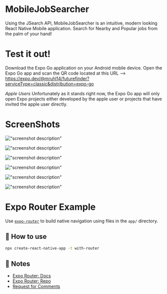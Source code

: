 # MobileJobSearcher

Using the JSearch API, MobileJobSearcher is an intuitive, modern looking React Native Mobile application. Search for Nearby and Popular jobs from the palm of your hand!

# Test it out!

Download the Expo Go application on your Android mobile device. Open the Expo Go app and scan the QR code located at this URL --> https://expo.dev/@mruhl14/futurefinder?serviceType=classic&distribution=expo-go

_Apple Users_ Unfortunately as it stands right now, the Expo Go app will only open Expo projects either developed by the apple user or projects that have invited the apple user directly.

# ScreenShots

!["screenshot description"](https://github.com/michaelruhl/MobileJobSearcher/blob/master/assets/images/Screenshot_20230514-193803.png)

!["screenshot description"](https://github.com/michaelruhl/MobileJobSearcher/blob/master/assets/images/Screenshot_20230514-193811.png)

!["screenshot description"](https://github.com/michaelruhl/MobileJobSearcher/blob/master/assets/images/Screenshot_20230514-193818.png)

!["screenshot description"](https://github.com/michaelruhl/MobileJobSearcher/blob/master/assets/images/Screenshot_20230514-193836.png)

!["screenshot description"](https://github.com/michaelruhl/MobileJobSearcher/blob/master/assets/images/Screenshot_20230514-193905.png)

!["screenshot description"](https://github.com/michaelruhl/MobileJobSearcher/blob/master/assets/images/Screenshot_20230514-193923.png)

# Expo Router Example

Use [`expo-router`](https://expo.github.io/router) to build native navigation using files in the `app/` directory.

## 🚀 How to use

```sh
npx create-react-native-app -t with-router
```

## 📝 Notes

- [Expo Router: Docs](https://expo.github.io/router)
- [Expo Router: Repo](https://github.com/expo/router)
- [Request for Comments](https://github.com/expo/router/discussions/1)
